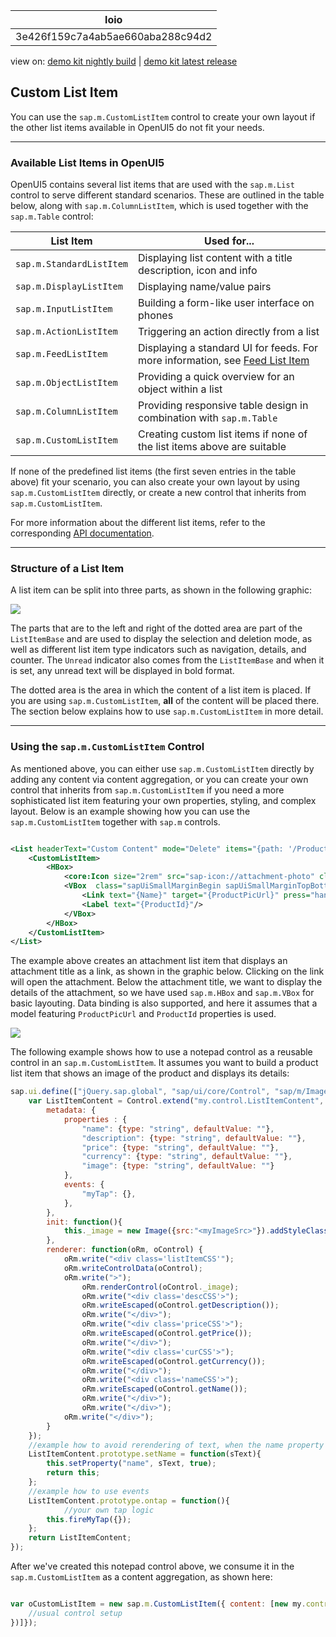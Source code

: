 <!-- loio3e426f159c7a4ab5ae660aba288c94d2 -->

| loio |
| -----|
| 3e426f159c7a4ab5ae660aba288c94d2 |

<div id="loio">

view on: [demo kit nightly build](https://openui5nightly.hana.ondemand.com/#/topic/3e426f159c7a4ab5ae660aba288c94d2) | [demo kit latest release](https://openui5.hana.ondemand.com/#/topic/3e426f159c7a4ab5ae660aba288c94d2)</div>

## Custom List Item

You can use the `sap.m.CustomListItem` control to create your own layout if the other list items available in OpenUI5 do not fit your needs.

***

### Available List Items in OpenUI5

OpenUI5 contains several list items that are used with the `sap.m.List` control to serve different standard scenarios. These are outlined in the table below, along with `sap.m.ColumnListItem`, which is used together with the `sap.m.Table` control:

|List Item|Used for...|
|---------|-----------|
| `sap.m.StandardListItem` |Displaying list content with a title description, icon and info|
| `sap.m.DisplayListItem` |Displaying name/value pairs|
| `sap.m.InputListItem` |Building a form-like user interface on phones|
| `sap.m.ActionListItem` |Triggering an action directly from a list|
| `sap.m.FeedListItem` |Displaying a standard UI for feeds. For more information, see [Feed List Item](Feed_List_Item_14a9900.md) |
| `sap.m.ObjectListItem` |Providing a quick overview for an object within a list|
| `sap.m.ColumnListItem` |Providing responsive table design in combination with `sap.m.Table` |
| `sap.m.CustomListItem` |Creating custom list items if none of the list items above are suitable|

If none of the predefined list items \(the first seven entries in the table above\) fit your scenario, you can also create your own layout by using `sap.m.CustomListItem` directly, or create a new control that inherits from `sap.m.CustomListItem`.

For more information about the different list items, refer to the corresponding [API documentation](https://openui5.hana.ondemand.com/#docs/api/symbols/sap.m.List.html). 

***

### Structure of a List Item

A list item can be split into three parts, as shown in the following graphic:

 ![](loio2f72dfbe658448e2bd1af66b4b25794f_LowRes.png) 

The parts that are to the left and right of the dotted area are part of the `ListItemBase` and are used to display the selection and deletion mode, as well as different list item type indicators such as navigation, details, and counter. The `Unread` indicator also comes from the `ListItemBase` and when it is set, any unread text will be displayed in bold format.

The dotted area is the area in which the content of a list item is placed. If you are using `sap.m.CustomListItem`, **all** of the content will be placed there. The section below explains how to use `sap.m.CustomListItem` in more detail.

***

### Using the `sap.m.CustomListItem` Control

As mentioned above, you can either use `sap.m.CustomListItem` directly by adding any content via content aggregation, or you can create your own control that inherits from `sap.m.CustomListItem` if you need a more sophisticated list item featuring your own properties, styling, and complex layout. Below is an example showing how you can use the `sap.m.CustomListItem` together with `sap.m` controls.

``` xml

<List headerText="Custom Content" mode="Delete" items="{path: '/ProductCollection'}" >
	<CustomListItem>
		<HBox>
			<core:Icon size="2rem" src="sap-icon://attachment-photo" class="sapUiSmallMarginBegin sapUiSmallMarginTopBottom" />
			<VBox  class="sapUiSmallMarginBegin sapUiSmallMarginTopBottom" >
				<Link text="{Name}" target="{ProductPicUrl}" press="handlePress"/>
				<Label text="{ProductId}"/>
			</VBox>
		</HBox>
	</CustomListItem>
</List>
```

The example above creates an attachment list item that displays an attachment title as a link, as shown in the graphic below. Clicking on the link will open the attachment. Below the attachment title, we want to display the details of the attachment, so we have used `sap.m.HBox` and `sap.m.VBox` for basic layouting. Data binding is also supported, and here it assumes that a model featuring `ProductPicUrl` and `ProductId` properties is used.

 ![](loio6c6af3e7f34947cd8820c56a2b7fe0db_LowRes.png) 

The following example shows how to use a notepad control as a reusable control in an `sap.m.CustomListItem`. It assumes you want to build a product list item that shows an image of the product and displays its details:

``` js
sap.ui.define(["jQuery.sap.global", "sap/ui/core/Control", "sap/m/Image"], function (jQuery, Control, Image) {
    var ListItemContent = Control.extend("my.control.ListItemContent", {
        metadata: {
            properties : {
                "name": {type: "string", defaultValue: ""},
                "description": {type: "string", defaultValue: ""},
                "price": {type: "string", defaultValue: ""},
                "currency": {type: "string", defaultValue: ""},
                "image": {type: "string", defaultValue: ""}
            },
            events: {
                "myTap": {},
            },
        },
        init: function(){
            this._image = new Image({src:"<myImageSrc>"}).addStyleClass("myImageCSS").setParent(this);
        },
        renderer: function(oRm, oControl) {
            oRm.write("<div class='listItemCSS'");
            oRm.writeControlData(oControl);
            oRm.write(">");
                oRm.renderControl(oControl._image);
                oRm.write("<div class='descCSS'>");
                oRm.writeEscaped(oControl.getDescription());
                oRm.write("</div>");
                oRm.write("<div class='priceCSS'>");
                oRm.writeEscaped(oControl.getPrice());
                oRm.write("</div>");
                oRm.write("<div class='curCSS'>");
                oRm.writeEscaped(oControl.getCurrency());
                oRm.write("</div>");
                oRm.write("<div class='nameCSS'>");
                oRm.writeEscaped(oControl.getName());
                oRm.write("</div>");
                oRm.write("</div>");
            oRm.write("</div>");
        }
    });
    //example how to avoid rerendering of text, when the name property is changed
    ListItemContent.prototype.setName = function(sText){
        this.setProperty("name", sText, true);
        return this;
    };
    //example how to use events
    ListItemContent.prototype.ontap = function(){
            //your own tap logic
        this.fireMyTap({});
    };
    return ListItemContent;
});
```

After we've created this notepad control above, we consume it in the `sap.m.CustomListItem` as a content aggregation, as shown here:

``` js

var oCustomListItem = new sap.m.CustomListItem({ content: [new my.control.ListItemContent({
    //usual control setup
})]});
```


